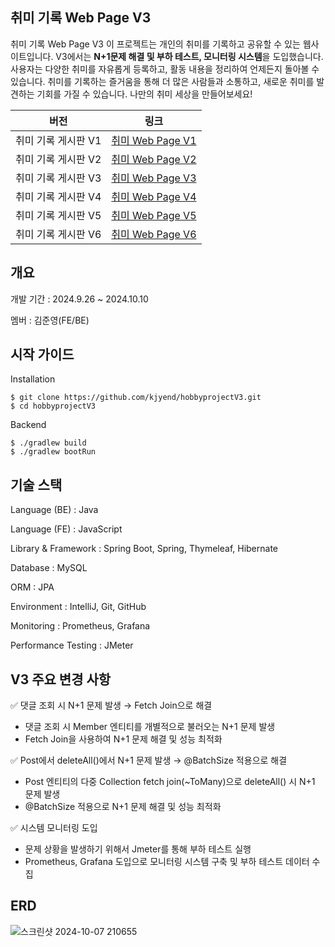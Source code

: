 ## 취미 기록 Web Page V3

취미 기록 Web Page V3
이 프로젝트는 개인의 취미를 기록하고 공유할 수 있는 웹사이트입니다. 
V3에서는 **N+1문제 해결 및 부하 테스트, 모니터링 시스템**을 도입했습니다.
사용자는 다양한 취미를 자유롭게 등록하고, 활동 내용을 정리하여 언제든지 돌아볼 수 있습니다. 
취미를 기록하는 즐거움을 통해 더 많은 사람들과 소통하고, 새로운 취미를 발견하는 기회를 가질 수 있습니다. 
나만의 취미 세상을 만들어보세요!


| **버전** | **링크**       |
|----------|----------------|
| 취미 기록 게시판 V1       | [취미 Web Page V1](https://github.com/kjyend/hobby/tree/main/hobbyproject) |
| 취미 기록 게시판 V2       | [취미 Web Page V2](https://github.com/kjyend/hobby/tree/main/hobbyprojectV2) |
| 취미 기록 게시판 V3       | [취미 Web Page V3](https://github.com/kjyend/hobby/tree/main/hobbyprojectV3) |
| 취미 기록 게시판 V4       | [취미 Web Page V4](https://github.com/kjyend/hobby/tree/main/hobbyprojectV4) |
| 취미 기록 게시판 V5       | [취미 Web Page V5](https://github.com/kjyend/hobby/tree/main/hobbyprojectV5) |
| 취미 기록 게시판 V6       | [취미 Web Page V6](https://github.com/kjyend/hobby/tree/main/hobbyprojectV6) |


## 개요

개발 기간 : 2024.9.26 ~ 2024.10.10

멤버 : 김준영(FE/BE)

## 시작 가이드

Installation
```
$ git clone https://github.com/kjyend/hobbyprojectV3.git
$ cd hobbyprojectV3
```
Backend
```
$ ./gradlew build
$ ./gradlew bootRun
```

## 기술 스택

Language (BE) : Java

Language (FE) : JavaScript

Library & Framework : Spring Boot, Spring, Thymeleaf, Hibernate 

Database : MySQL

ORM : JPA

Environment : IntelliJ, Git, GitHub 

Monitoring : Prometheus, Grafana

Performance Testing : JMeter

## V3 주요 변경 사항

✅ 댓글 조회 시 N+1 문제 발생 → Fetch Join으로 해결

* 댓글 조회 시 Member 엔티티를 개별적으로 불러오는 N+1 문제 발생
* Fetch Join을 사용하여 N+1 문제 해결 및 성능 최적화

✅ Post에서 deleteAll()에서 N+1 문제 발생 → @BatchSize 적용으로 해결

* Post 엔티티의 다중 Collection fetch join(~ToMany)으로 deleteAll() 시 N+1 문제 발생
* @BatchSize 적용으로 N+1 문제 해결 및 성능 최적화

✅ 시스템 모니터링 도입

* 문제 상황을 발생하기 위해서 Jmeter를 통해 부하 테스트 실행
* Prometheus, Grafana 도입으로 모니터링 시스템 구축 및 부하 테스트 데이터 수집


## ERD
![스크린샷 2024-10-07 210655](https://github.com/user-attachments/assets/e5b17d9e-5638-4934-81e2-500f615f5bfd)
